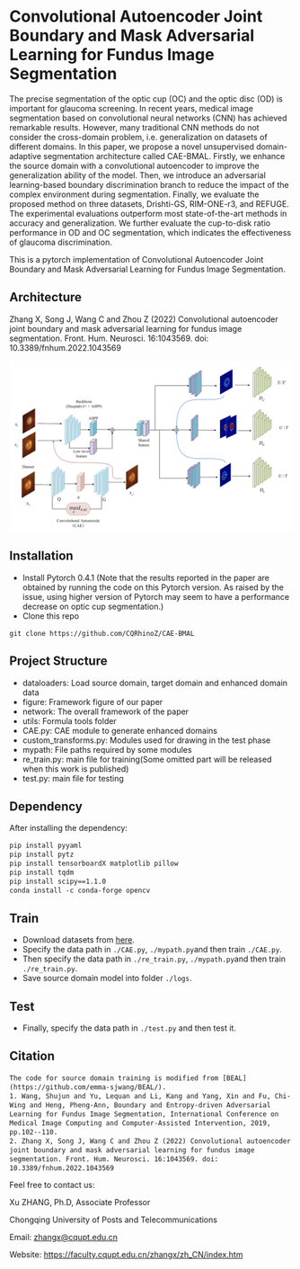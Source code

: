 # Convolutional Autoencoder Joint Boundary and Mask Adversarial Learning for Fundus Image Segmentation

The precise segmentation of the optic cup (OC) and the optic disc (OD) is important for glaucoma screening. In recent years, medical image segmentation based on convolutional neural networks (CNN) has achieved remarkable results. However, many traditional CNN methods do not consider the cross-domain problem, i.e. generalization on datasets of different domains. In this paper, we propose a novel unsupervised domain-adaptive segmentation architecture called CAE-BMAL. Firstly, we enhance the source domain with a convolutional autoencoder to improve the generalization ability of the model. Then, we introduce an adversarial learning-based boundary discrimination branch to reduce the impact of the complex environment during segmentation. Finally, we evaluate the proposed method on three datasets, Drishti-GS, RIM-ONE-r3, and REFUGE. The experimental evaluations outperform most state-of-the-art methods in accuracy and generalization. We further evaluate the cup-to-disk ratio performance in OD and OC segmentation, which indicates the effectiveness of glaucoma discrimination.

This is a pytorch implementation of Convolutional Autoencoder Joint Boundary and Mask Adversarial Learning for Fundus Image Segmentation. 

## Architecture

Zhang X, Song J, Wang C and Zhou Z (2022) Convolutional autoencoder joint boundary and mask adversarial learning for fundus image segmentation. Front. Hum. Neurosci. 16:1043569. doi: 10.3389/fnhum.2022.1043569

<p align="center">
  <img src="https://github.com/CQRhinoZ/CAE-BMAL/blob/main/figure/framework.png">
</p>

## Installation

- Install Pytorch 0.4.1 (Note that the results reported in the paper are obtained by running the code on this Pytorch version. As raised by the issue, using higher version of Pytorch may seem to have a performance decrease on optic cup segmentation.)
- Clone this repo

```
git clone https://github.com/CQRhinoZ/CAE-BMAL
```

## Project Structure

- dataloaders: Load source domain, target domain and enhanced domain data
- figure: Framework figure of our paper
- network: The overall framework of the paper
- utils: Formula tools folder
- CAE.py: CAE module to generate enhanced domains
- custom_transforms.py: Modules used for drawing in the test phase
- mypath: File paths required by some modules
- re_train.py: main file for training(Some omitted part will be released when this work is published)
- test.py: main file for testing

## Dependency

After installing the dependency:

    pip install pyyaml
    pip install pytz
    pip install tensorboardX matplotlib pillow 
    pip install tqdm
    pip install scipy==1.1.0
    conda install -c conda-forge opencv

## Train

- Download datasets from [here](https://drive.google.com/file/d/1B7ArHRBjt2Dx29a3A6X_lGhD0vDVr3sy/view).
- Specify the data path in `./CAE.py`, `./mypath.py`and then train `./CAE.py`.
- Then specify the data path in `./re_train.py`, `./mypath.py`and then train `./re_train.py`.
- Save source domain model into folder `./logs`.

## Test
- Finally, specify the data path in `./test.py` and then test it.


## Citation
```
The code for source domain training is modified from [BEAL](https://github.com/emma-sjwang/BEAL/).
1. Wang, Shujun and Yu, Lequan and Li, Kang and Yang, Xin and Fu, Chi-Wing and Heng, Pheng-Ann, Boundary and Entropy-driven Adversarial Learning for Fundus Image Segmentation, International Conference on Medical Image Computing and Computer-Assisted Intervention, 2019, pp.102--110.
2. Zhang X, Song J, Wang C and Zhou Z (2022) Convolutional autoencoder joint boundary and mask adversarial learning for fundus image segmentation. Front. Hum. Neurosci. 16:1043569. doi: 10.3389/fnhum.2022.1043569
```

Feel free to contact us:

Xu ZHANG, Ph.D, Associate Professor

Chongqing University of Posts and Telecommunications

Email: zhangx@cqupt.edu.cn

Website: https://faculty.cqupt.edu.cn/zhangx/zh_CN/index.htm

